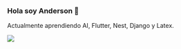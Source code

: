### Hola soy Anderson 👋


<!--
**AndersCFR/AndersCFR** is a ✨ _special_ ✨ repository because its `README.md` (this file) appears on your GitHub profile.

Here are some ideas to get you started:

- 🔭 I’m currently working on ...
- 🌱 I’m currently learning ...
- 👯 I’m looking to collaborate on ...
- 🤔 I’m looking for help with ...
- 💬 Ask me about ...
- 📫 How to reach me: ...
- 😄 Pronouns: ...
- ⚡ Fun fact: ...
-->
Actualmente aprendiendo AI, Flutter, Nest, Django y Latex.

<!--
En cuanto a AI tengo algo de experiencia y conocimiento pero esta área es tan grande y apasionante que siempre hay algo nuevo por aprender.
<img align="center" src="https://github-readme-stats.vercel.app/api?username=AndersCFR&&show_icons=true&title_color=ffffff&icon_color=bb2acf&text_color=daf7dc&bg_color=181818" />
-->
<img align="center" src="https://github-readme-stats.vercel.app/api/top-langs/?username=AndersCFR&theme=light&hide_langs_below=1&bg_color=181818&&text_color=daf7dc" />


